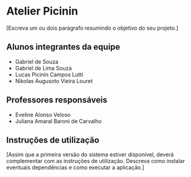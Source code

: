 # Atelier Picinin

[Escreva um ou dois  parágrafo resumindo o objetivo do seu projeto.]

## Alunos integrantes da equipe

* Gabriel de Souza
* Gabriel de Lima Souza
* Lucas Picinin Campos Lutti
* Nikolas Augusoto Vieira Louret

## Professores responsáveis

* Eveline Alonso Veloso
* Juliana Amaral Baroni de Carvalho

## Instruções de utilização

[Assim que a primeira versão do sistema estiver disponível, deverá complementar com as instruções de utilização. Descreva como instalar eventuais dependências e como executar a aplicação.]
